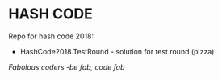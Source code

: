 HASH CODE
=========

Repo for hash code 2018:

* HashCode2018.TestRound - solution for test round (pizza)

_Fabolous coders -be fab, code fab_



